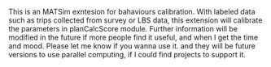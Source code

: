 This is an MATSim exntesion for bahaviours calibration. 
With labeled data such as trips collected from survey or LBS data, this extension will calibrate the parameters in planCalcScore module.
Further information will be modified in the future if more people find it useful, and when I get the time and mood. Please let me know if you wanna use it.
and they will be future versions to use parallel computing, if I could find projects to support it.
